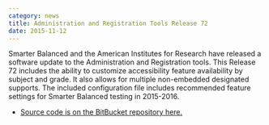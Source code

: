 ```yaml
---
category: news
title: Administration and Registration Tools Release 72
date: 2015-11-12
---
```

Smarter Balanced and the American Institutes for Research have released a software update to the Administration and Registration tools. This Release 72 includes the ability to customize accessibility feature availability by subject and grade. It also allows for multiple non-embedded designated supports. The included configuration file includes recommended feature settings for Smarter Balanced testing in 2015-2016.

* [Source code is on the BitBucket repository here.](https://bitbucket.org/sbacoss/adminandregtools_release)